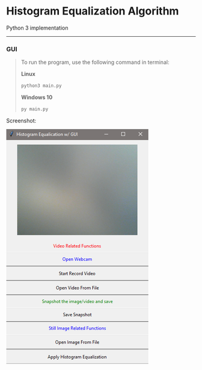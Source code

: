# Histogram Equalization Algorithm

Python 3 implementation

---

### GUI

> To run the program, use the following command in terminal:
>
> **Linux**
>
> ~~~ bash
> python3 main.py
> ~~~
>
> **Windows 10**
>
> ~~~ bash
> py main.py
> ~~~

Screenshot:

![](./images/Capture.PNG)

